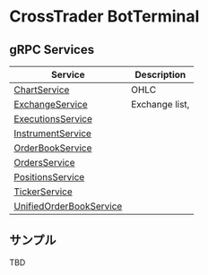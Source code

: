 # CrossTrader BotTerminal

## gRPC Services

|Service|Description|
|---|---|
|[ChartService](doc/ChartService.md)|OHLC|
|[ExchangeService](doc/ExchangeService.md)|Exchange list, |
|[ExecutionsService](doc/ExecutionsService.md)||
|[InstrumentService](doc/InstrumentService.md)||
|[OrderBookService](doc/OrderBookService.md)||
|[OrdersService](doc/OrdersService.md)||
|[PositionsService](doc/PositionsService.md)||
|[TickerService](doc/TickerService.md)||
|[UnifiedOrderBookService](doc/UnifiedOrderBookService.md)||

## サンプル

TBD
